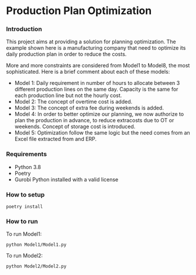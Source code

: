 # Production Plan Optimization

### Introduction
This project aims at providing a solution for planning optimization.
The example shown here is a manufacturing company that need to optimize its daily production plan in order to reduce the costs.

More and more constraints are considered from Model1 to Model8, the most sophisticated. 
Here is a brief comment about each of these models:
- Model 1: 
  Daily requirement in number of hours to allocate between 3 different production lines on the same day. 
  Capacity is the same for each production line but not the hourly cost.
- Model 2:
  The concept of overtime cost is added.
- Model 3:
  The concept of extra fee during weekends is added.  
- Model 4:
  In order to better optimize our planning, we now authorize to plan the production in advance, to reduce extracosts due to OT or weekends.
  Concept of storage cost is introduced.
- Model 5:
  Optimization follow the same logic but the need comes from an Excel file extracted from and ERP.
  
### Requirements

- Python 3.8
- Poetry
- Gurobi Python installed with a valid license


### How to setup

```shell script
poetry install
```

### How to run


To run Model1:
```shell script
python Model1/Model1.py
```

To run Model2:
```shell script
python Model2/Model2.py
```
